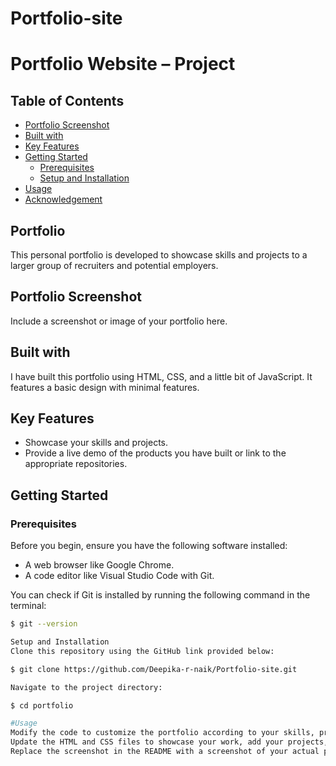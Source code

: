 # Portfolio-site
# Portfolio Website – Project

## Table of Contents
- [Portfolio Screenshot](#portfolio-screenshot)
- [Built with](#built-with)
- [Key Features](#key-features)
- [Getting Started](#getting-started)
  - [Prerequisites](#prerequisites)
  - [Setup and Installation](#setup-and-installation)
- [Usage](#usage)
- [Acknowledgement](#acknowledgement)

## Portfolio

This personal portfolio is developed to showcase skills and projects to a larger group of recruiters and potential employers.

## Portfolio Screenshot

Include a screenshot or image of your portfolio here.

## Built with

I have built this portfolio using HTML, CSS, and a little bit of JavaScript. It features a basic design with minimal features.

## Key Features

- Showcase your skills and projects.
- Provide a live demo of the products you have built or link to the appropriate repositories.

## Getting Started

### Prerequisites

Before you begin, ensure you have the following software installed:

- A web browser like Google Chrome.
- A code editor like Visual Studio Code with Git.

You can check if Git is installed by running the following command in the terminal:

```bash
$ git --version

Setup and Installation
Clone this repository using the GitHub link provided below:

$ git clone https://github.com/Deepika-r-naik/Portfolio-site.git

Navigate to the project directory:

$ cd portfolio

#Usage
Modify the code to customize the portfolio according to your skills, projects, and preferences.
Update the HTML and CSS files to showcase your work, add your projects, and provide relevant links.
Replace the screenshot in the README with a screenshot of your actual portfolio.
